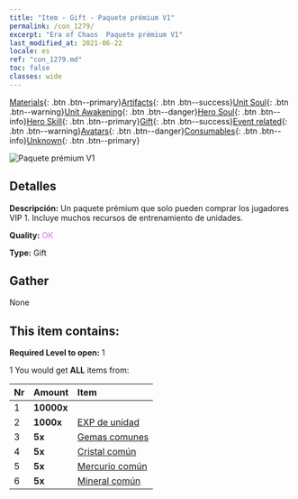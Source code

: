 ```yaml
---
title: "Item - Gift - Paquete prémium V1"
permalink: /con_1279/
excerpt: "Era of Chaos  Paquete prémium V1"
last_modified_at: 2021-06-22
locale: es
ref: "con_1279.md"
toc: false
classes: wide
---
```

 [Materials](/ItemsES/){: .btn .btn--primary}[Artifacts](/ItemsES/Artifacts/){: .btn .btn--success}[Unit Soul](/ItemsES/UnitSoul/){: .btn .btn--warning}[Unit Awakening](/ItemsES/UnitAwakening/){: .btn .btn--danger}[Hero Soul](/ItemsES/HeroSoul/){: .btn .btn--info}[Hero Skill](/ItemsES/HeroSkill/){: .btn .btn--primary}[Gift](/ItemsES/Gift/){: .btn .btn--success}[Event related](/ItemsES/Events/){: .btn .btn--warning}[Avatars](/ItemsES/Avatars/){: .btn .btn--danger}[Consumables](/ItemsES/Consumables/){: .btn .btn--info}[Unknown](/ItemsES/Unknown/){: .btn .btn--primary}

 ![Paquete prémium V1](/images/t/i_905001.png)

## Detalles
 **Descripción:** Un paquete prémium que solo pueden comprar los jugadores VIP 1. Incluye muchos recursos de entrenamiento de unidades.

 **Quality:** <span style="color: #DA70D6">OK</span>

 **Type:** Gift

## Gather

  None

## This item contains:

 **Required Level to open:** 1

 1 You would get **ALL** items  from:

  | Nr | Amount |     Item    |
  |:---|:-------|:------------|
  | 1 |  **10000x** | <i class="fas fa-coins"/> |  | 
  | 2 |  **1000x** | [EXP de unidad](/ItemsES/con_902/) |  | 
  | 3 |  **5x** | [Gemas comunes](/ItemsES/mat_10/) |  | 
  | 4 |  **5x** | [Cristal común](/ItemsES/mat_11/) |  | 
  | 5 |  **5x** | [Mercurio común](/ItemsES/mat_8/) |  | 
  | 6 |  **5x** | [Mineral común](/ItemsES/mat_6/) |  | 
